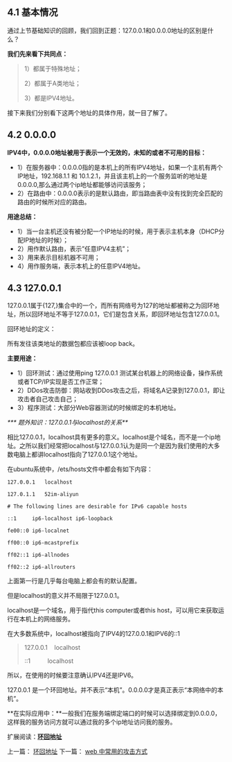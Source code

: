 ## 4.1 基本情况

通过上节基础知识的回顾，我们回到正题：127.0.0.1和0.0.0.0地址的区别是什么？

**我们先来看下共同点：**

> 1）都属于特殊地址；
> 
> 2）都属于A类地址；
> 
> 3）都是IPV4地址。

接下来我们分别看下这两个地址的具体作用，就一目了解了。

## 4.2 0.0.0.0

**IPV4中，0.0.0.0地址被用于表示一个无效的，未知的或者不可用的目标：**

-   1）在服务器中：0.0.0.0指的是本机上的所有IPV4地址，如果一个主机有两个IP地址，192.168.1.1 和 10.1.2.1，并且该主机上的一个服务监听的地址是0.0.0.0,那么通过两个ip地址都能够访问该服务；
-   2）在路由中：0.0.0.0表示的是默认路由，即当路由表中没有找到完全匹配的路由的时候所对应的路由。

**用途总结：**

-   1）当一台主机还没有被分配一个IP地址的时候，用于表示主机本身（DHCP分配IP地址的时候）；
-   2）用作默认路由，表示”任意IPV4主机”；
-   3）用来表示目标机器不可用；
-   4）用作服务端，表示本机上的任意IPV4地址。

## 4.3 127.0.0.1

127.0.0.1属于{127,}集合中的一个，而所有网络号为127的地址都被称之为回环地址，所以回环地址不等于127.0.0.1，它们是包含关系，即回环地址包含127.0.0.1。

回环地址的定义：

所有发往该类地址的数据包都应该被loop back。

**主要用途：**

-   1）回环测试：通过使用ping 127.0.0.1 测试某台机器上的网络设备，操作系统或者TCP/IP实现是否工作正常；
-   2）DDos攻击防御：网站收到DDos攻击之后，将域名A记录到127.0.0.1，即让攻击者自己攻击自己；
-   3）程序测试：大部分Web容器测试的时候绑定的本机地址。

_*** 题外知识：127.0.0.1与localhost的关系**_

相比127.0.0.1，localhost具有更多的意义。localhost是个域名，而不是一个ip地址。之所以我们经常把localhost与127.0.0.1认为是同一个是因为我们使用的大多数电脑上都讲localhost指向了127.0.0.1这个地址。

在ubuntu系统中，/ets/hosts文件中都会有如下内容：

```plaintext
127.0.0.1   localhost

127.0.1.1   52im-aliyun

# The following lines are desirable for IPv6 capable hosts

::1     ip6-localhost ip6-loopback

fe00::0 ip6-localnet

ff00::0 ip6-mcastprefix

ff02::1 ip6-allnodes

ff02::2 ip6-allrouters
```

上面第一行是几乎每台电脑上都会有的默认配置。

但是localhost的意义并不局限于127.0.0.1。

localhost是一个域名，用于指代this computer或者this host，可以用它来获取运行在本机上的网络服务。

在大多数系统中，localhost被指向了IPV4的127.0.0.1和IPV6的::1

> 127.0.0.1    localhost
> 
> ::1          localhost

所以，在使用的时候要注意确认IPV4还是IPV6。

127.0.0.1 是一个环回地址。并不表示“本机”。0.0.0.0才是真正表示“本网络中的本机”。

**在实际应用中：**一般我们在服务端绑定端口的时候可以选择绑定到0.0.0.0，这样我的服务访问方就可以通过我的多个ip地址访问我的服务。

扩展阅读：[**环回地址**](https://blog.nnwk.net/article/107)

上一篇： [环回地址](https://blog.nnwk.net/article/107) 下一篇： [web 中常用的攻击方式](https://blog.nnwk.net/article/105)